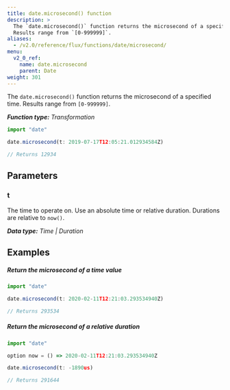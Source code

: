 ```yaml
---
title: date.microsecond() function
description: >
  The `date.microsecond()` function returns the microsecond of a specified time.
  Results range from `[0-999999]`.
aliases:
  - /v2.0/reference/flux/functions/date/microsecond/
menu:
  v2_0_ref:
    name: date.microsecond
    parent: Date
weight: 301
---
```


The `date.microsecond()` function returns the microsecond of a specified time.
Results range from `[0-999999]`.

_**Function type:** Transformation_  

```js
import "date"

date.microsecond(t: 2019-07-17T12:05:21.012934584Z)

// Returns 12934
```

## Parameters

### t
The time to operate on.
Use an absolute time or relative duration.
Durations are relative to `now()`.

_**Data type:** Time | Duration_

## Examples

##### Return the microsecond of a time value
```js
import "date"

date.microsecond(t: 2020-02-11T12:21:03.293534940Z)

// Returns 293534
```

##### Return the microsecond of a relative duration
```js
import "date"

option now = () => 2020-02-11T12:21:03.293534940Z

date.microsecond(t: -1890us)

// Returns 291644
```
